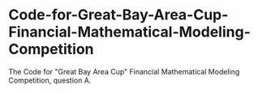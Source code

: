 # Code-for-Great-Bay-Area-Cup-Financial-Mathematical-Modeling-Competition
The Code for "Great Bay Area Cup" Financial Mathematical Modeling Competition, question A. 
